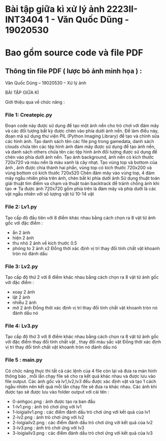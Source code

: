# Bài tập giữa kì xử lý ảnh 2223II- INT3404 1 - Văn Quốc Dũng - 19020530
# Bao gồm source code và file PDF
## Thông tin file PDF ( lược bỏ ảnh minh họa ) :
Văn Quốc Dũng – 19020530 – Xử lý ảnh 

BÀI TẬP GIỮA KÌ

Giới thiệu qua về chức năng :
### File 1: Createpic.py
Đoạn code này được sử dụng để tạo một ảnh nền cho trò chơi với đám mây và các đối tượng bất kỳ được chèn vào phía dưới ảnh nền. Để làm điều này, đoạn mã sử dụng thư viện PIL (Python Imaging Library) để tạo và chỉnh sửa các hình ảnh.
Tạo danh sách tên các file png trong gamedata, danh sách clouds chứa tên các tệp hình ảnh đám mây được sử dụng để tạo ảnh nền, và danh sách others chứa tên các tệp hình ảnh đối tượng được sử dụng để chèn vào phía dưới ảnh nền.
Tạo ảnh background, ảnh nền có kích thước 720x720 và màu nền là màu xanh lá cây nhạt.
Tạo vùng top và bottom của ảnh , ảnh được chia thành hai phần, vùng top có kích thước 720x200 và vùng bottom có kích thước 720x520
Chèn đám mây vào vùng top, 4 đám mây ngẫu nhiên phía trên ảnh, chèn bất ki phía dưới ảnh
Sử dụng thuật toán giải thuật tìm điểm va chạm và thuật toán backtrack để tránh chồng ảnh khi tạo
=>	Ta được ảnh 720x720 gồm phía trên là đám mây và phía dưới là các vật ngẫu nhiên với số lượng vật từ 10-14 vật
### File 2: Lv1.py
Tạo cấp độ đầu tiên với 8 điểm khác nhau bằng cách chọn ra 8 vật từ ảnh gốc với đặc điểm :
-	ẩn 2 ảnh
-	hiện 2 ảnh
-	thu nhỏ 2 ảnh về kích thước 0.5
-	phóng to 2 ảnh x2
Đồng thời xác định vị trí thay đổi tính chất vật khoanh tròn nó đánh dấu
### File 3: Lv2.py
Tạo cấp độ thứ 2 với 8 điểm khác nhau bằng cách chọn ra 8 vật từ ảnh gốc với đặc điểm :
-	xoay 2 ảnh
-	lật 2 ảnh
-	nhiễu 2 ảnh
-	mờ 2 ảnh
Đồng thời xác định vị trí thay đổi tính chất vật khoanh tròn nó đánh dấu nó 
### File 4: Lv3.py
Tạo cấp độ thứ 3 với 8 điểm khác nhau bằng cách chọn ra 8 vật từ ảnh gốc với đặc điểm thay đổi tính chất vật , thay đổi màu sắc vật
Đồng thời xác định vị trí thay đổi tính chất vật khoanh tròn nó đánh dấu nó
### File 5 : main.py
Có chức năng thực thi tất cả các lệnh của 4 file còn lại và đưa ra màn hình thông báo , mỗi lần chạy file sẽ cho ra kết quả khác nhau và được lưu vào file output. Các ảnh gốc và lv1,lv2,lv3 đều được xác định vật và tạo 1 cách ngẫu nhiên nên kết quả mỗi lần chạy file sẽ đưa ra khác nhau.
Các ảnh khi được tạo sẽ được lưu vào folder output với cái tên :
-	0-anhgoc.png : ảnh được tạo ra ban đầu
-	1-lv1.png : ảnh trò chơi ứng với lv1
-	1-loigiailv1.png : các điểm đánh dấu trò chơi ứng với kết quả của lv1
-	2-lv2.png : ảnh trò chơi ứng với lv2
-	2-loigiailv2.png : các điểm đánh dấu trò chơi ứng với kết quả của lv2
-	3-lv3.png : ảnh trò chơi ứng với lv3
-	3-loigiailv3.png : các điểm đánh dấu trò chơi ứng với kết quả của lv3
 
